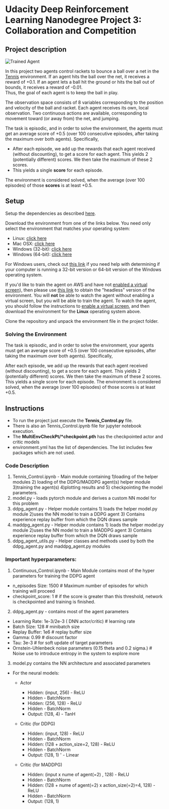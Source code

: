 # Udacity Deep Reinforcement Learning Nanodegree Project 3: Collaboration and Competition

## Project description

![Trained Agent](https://user-images.githubusercontent.com/10624937/42135623-e770e354-7d12-11e8-998d-29fc74429ca2.gif)

In this project two agents control rackets to bounce a ball over a net in the [Tennis](https://github.com/Unity-Technologies/ml-agents/blob/master/docs/Learning-Environment-Examples.md#tennis) environment.
If an agent hits the ball over the net, it receives a reward of +0.1.
If an agent lets a ball hit the ground or hits the ball out of bounds, it receives a reward of -0.01.  
Thus, the goal of each agent is to keep the ball in play.

The observation space consists of 8 variables corresponding to the position and velocity of the ball and racket. 
Each agent receives its own, local observation. 
Two continuous actions are available, corresponding to movement toward (or away from) the net, and jumping. 

The task is episodic, and in order to solve the environment, the agents must get an average score of +0.5 (over 100 consecutive episodes, after taking the maximum over both agents). Specifically,

- After each episode, we add up the rewards that each agent received (without discounting), to get a score for each agent. This yields 2 (potentially different) scores. We then take the maximum of these 2 scores.
- This yields a single **score** for each episode.

The environment is considered solved, when the average (over 100 episodes) of those **scores** is at least +0.5.

## Setup

Setup the dependencies as described [here](https://github.com/udacity/deep-reinforcement-learning/blob/master/README.md).

Download the environment from one of the links below.
You need only select the environment that matches your operating system:

- Linux: [click here](https://s3-us-west-1.amazonaws.com/udacity-drlnd/P3/Tennis/Tennis_Linux.zip)
- Mac OSX: [click here](https://s3-us-west-1.amazonaws.com/udacity-drlnd/P3/Tennis/Tennis.app.zip)
- Windows (32-bit): [click here](https://s3-us-west-1.amazonaws.com/udacity-drlnd/P3/Tennis/Tennis_Windows_x86.zip)
- Windows (64-bit): [click here](https://s3-us-west-1.amazonaws.com/udacity-drlnd/P3/Tennis/Tennis_Windows_x86_64.zip)
    
For Windows users, check out [this link](https://support.microsoft.com/en-us/help/827218/how-to-determine-whether-a-computer-is-running-a-32-bit-version-or-64) if you need help with determining if your computer is running a 32-bit version or 64-bit version of the Windows operating system.

If you'd like to train the agent on AWS and have not [enabled a virtual screen](https://github.com/Unity-Technologies/ml-agents/blob/master/docs/Training-on-Amazon-Web-Service.md)), 
then please use [this link](https://s3-us-west-1.amazonaws.com/udacity-drlnd/P3/Tennis/Tennis_Linux_NoVis.zip) to obtain the "headless" version of the environment. 
You will **not** be able to watch the agent without enabling a virtual screen, but you will be able to train the agent. 
To watch the agent, you should follow the instructions to [enable a virtual screen](https://github.com/Unity-Technologies/ml-agents/blob/master/docs/Training-on-Amazon-Web-Service.md), and then download the environment for the **Linux** operating system above.

Clone the repository and unpack the environment file in the project folder.


### Solving the Environment

The task is episodic, and in order to solve the environment, your agents must get an average score of +0.5 (over 100 consecutive episodes, after taking the maximum over both agents). Specifically,

After each episode, we add up the rewards that each agent received (without discounting), to get a score for each agent. This yields 2 (potentially different) scores. We then take the maximum of these 2 scores.
This yields a single score for each episode.
The environment is considered solved, when the average (over 100 episodes) of those scores is at least +0.5.




## Instructions

- To run the project just execute the <b>Tennis_Control.py</b> file.
- There is also an Tennis_Control.ipynb file for jupyter notebook execution.
- The <b>MultiEnvCheckPt/*checkpoint.pth</b> has the checkpointed actor and critic models
- environment.yml has the list of dependencies. The list includes few packages which are not used.

### Code Description

1. Tennis_Control.ipynb - Main module containing 1)loading of the helper modules 2) loading of the DDPG/MADDPG agent(s) helper module 3)training the  agent(s) 4)plotting results and 5) checkpointing the model parameters.
2. model.py - loads pytorch module and derives a custom NN model for this problem
3. ddpg_agent.py - Helper module contains 1) loads the helper model.py module 2)uses the NN model to train a DDPG agent 3) Contains experience replay buffer from which the DQN draws sample 
4. maddpg_agent.py - Helper module contains 1) loads the helper model.py module 2)uses the NN model to train a MADDPG agent 3) Contains experience replay buffer from which the DQN draws sample 
5. ddpg_agent_utils.py - Helper classes and methods used by both the ddpg_agent.py and maddpg_agent.py modules


### Important hyperparameters:
1. Continuous_Control.ipynb - Main Module contains most of the hyper parameters for training the DDPG agent 
  - n_episodes Size: 1500     # Maximum number of episodes for which training will proceed
  - checkpoint_score: 1     # if the score is greater than this threshold, network is checkpointed and training is finished. 



2. ddpg_agent.py - contains most of the agent parameters
  - Learning Rate: 1e-3/2e-3 ( DNN actor/critic) # learning rate 
  - Batch Size: 128     # minibatch size
  - Replay Buffer: 1e6  # replay buffer size
  - Gamma: 0.99         # discount factor
  - Tau: 3e-3           # for soft update of target parameters
  - Ornstein-Uhlenbeck noise parameters (0.15 theta and 0.2 sigma.) # Noise use to introduce entropy in the system to explore more

3. model.py contains the NN architecture and associated parameters
- For the neural models:    
  - Actor    
    - Hidden: (input, 256)  - ReLU
    - Hidden                - BatchNorm
    - Hidden: (256, 128)    - ReLU
    - Hidden                - BatchNorm
    - Output: (128, 4)      - TanH

  - Critic (for DDPG)
    - Hidden: (input, 128)                - ReLU
    - Hidden                              - BatchNorm
    - Hidden: (128 + action_size=2, 128)  - ReLU
    - Hidden                              - BatchNorm
    - Output: (128, 1)                  ' - Linear

  - Critic (for MADDPG)
    - Hidden: (input x nume of agent(=2) , 128)                     - ReLU
    - Hidden                                                        - BatchNorm
    - Hidden: (128 + nume of agent(=2) x action_size(=2)=4, 128)    - ReLU
    - Hidden                                                        - BatchNorm
    - Output: (128, 1)  